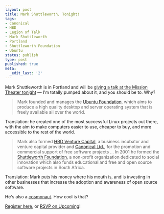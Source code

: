 ```yaml
---
layout: post
title: Mark Shuttleworth, Tonight!
tags:
- Canonical
- HBD
- Legion of Talk
- Mark Shuttleworth
- Portland
- Shuttleworth Foundation
- Ubuntu
status: publish
type: post
published: true
meta:
  _edit_last: '2'
---
```

Mark Shuttleworth is in Portland and will be <a href="http://legionoftech.org/blog/?p=28">giving a talk at the Mission Theater tonight</a> — I'm totally pumped about it, and you should be to.  Why?
<blockquote>Mark founded and manages the <a href="http://www.ubuntu.com/">Ubuntu Foundation</a>, which aims to produce a high quality desktop and server operating system that is freely available all over the world.</blockquote>
Translation: he created one of the most successful Linux projects out there, with the aim to make computers easier to use, cheaper to buy, and more accessible to the rest of the world.
<blockquote>Mark also formed <a href="http://www.hbd.com/">HBD Venture Capital</a>, a business incubator and venture capital provider and <a href="http://www.canonical.com/">Canonical Ltd.</a>, for the promotion and commercial support of free software projects ... In 2001 he formed the <a href="http://www.shuttleworthfoundation.org/">Shuttleworth Foundation</a>, a non-profit organization dedicated to social innovation which also funds educational and free and open source software projects in South Africa.</blockquote>
Translation: Mark puts his money where his mouth is, and is investing in other businesses that increase the adoption and awareness of open source software.

He's also a <a href="http://en.wikipedia.org/wiki/Soyuz_TM-34">cosmonaut</a>.  How cool is that?

<a href="http://spreadsheets.google.com/viewform?key=pFa9ihsbD9RX3HkoqeZI0cg&amp;email=true">Register here</a>, or <a href="http://upcoming.yahoo.com/event/869203">RSVP on Upcoming</a>!
